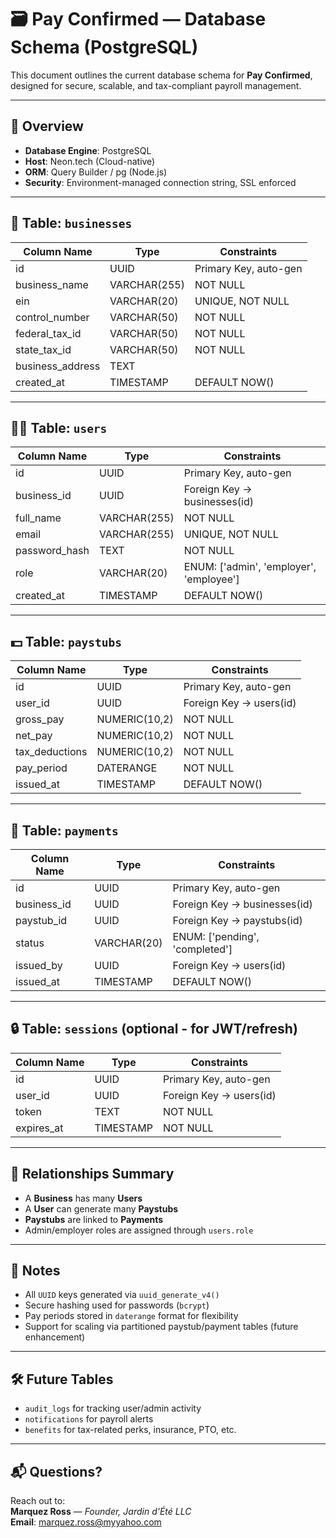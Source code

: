 # 🗃️ Pay Confirmed — Database Schema (PostgreSQL)

This document outlines the current database schema for **Pay Confirmed**, designed for secure, scalable, and tax-compliant payroll management.

---

## 🔧 Overview

- **Database Engine**: PostgreSQL
- **Host**: Neon.tech (Cloud-native)
- **ORM**: Query Builder / pg (Node.js)
- **Security**: Environment-managed connection string, SSL enforced

---

## 🏢 Table: `businesses`

| Column Name       | Type         | Constraints                 |
|-------------------|--------------|-----------------------------|
| id                | UUID         | Primary Key, auto-gen       |
| business_name     | VARCHAR(255) | NOT NULL                    |
| ein               | VARCHAR(20)  | UNIQUE, NOT NULL            |
| control_number    | VARCHAR(50)  | NOT NULL                    |
| federal_tax_id    | VARCHAR(50)  | NOT NULL                    |
| state_tax_id      | VARCHAR(50)  | NOT NULL                    |
| business_address  | TEXT         |                             |
| created_at        | TIMESTAMP    | DEFAULT NOW()               |

---

## 👨‍💼 Table: `users`

| Column Name    | Type         | Constraints                      |
|----------------|--------------|----------------------------------|
| id             | UUID         | Primary Key, auto-gen            |
| business_id    | UUID         | Foreign Key → businesses(id)     |
| full_name      | VARCHAR(255) | NOT NULL                         |
| email          | VARCHAR(255) | UNIQUE, NOT NULL                 |
| password_hash  | TEXT         | NOT NULL                         |
| role           | VARCHAR(20)  | ENUM: ['admin', 'employer', 'employee'] |
| created_at     | TIMESTAMP    | DEFAULT NOW()                    |

---

## 💵 Table: `paystubs`

| Column Name    | Type          | Constraints                    |
|----------------|---------------|--------------------------------|
| id             | UUID          | Primary Key, auto-gen          |
| user_id        | UUID          | Foreign Key → users(id)        |
| gross_pay      | NUMERIC(10,2) | NOT NULL                       |
| net_pay        | NUMERIC(10,2) | NOT NULL                       |
| tax_deductions | NUMERIC(10,2) | NOT NULL                       |
| pay_period     | DATERANGE     | NOT NULL                       |
| issued_at      | TIMESTAMP     | DEFAULT NOW()                  |

---

## 📂 Table: `payments`

| Column Name    | Type          | Constraints                    |
|----------------|---------------|--------------------------------|
| id             | UUID          | Primary Key, auto-gen          |
| business_id    | UUID          | Foreign Key → businesses(id)   |
| paystub_id     | UUID          | Foreign Key → paystubs(id)     |
| status         | VARCHAR(20)   | ENUM: ['pending', 'completed'] |
| issued_by      | UUID          | Foreign Key → users(id)        |
| issued_at      | TIMESTAMP     | DEFAULT NOW()                  |

---

## 🔒 Table: `sessions` (optional - for JWT/refresh)

| Column Name    | Type         | Constraints                      |
|----------------|--------------|----------------------------------|
| id             | UUID         | Primary Key, auto-gen            |
| user_id        | UUID         | Foreign Key → users(id)          |
| token          | TEXT         | NOT NULL                         |
| expires_at     | TIMESTAMP    | NOT NULL                         |

---

## 🧪 Relationships Summary

- A **Business** has many **Users**
- A **User** can generate many **Paystubs**
- **Paystubs** are linked to **Payments**
- Admin/employer roles are assigned through `users.role`

---

## 📌 Notes

- All `UUID` keys generated via `uuid_generate_v4()`
- Secure hashing used for passwords (`bcrypt`)
- Pay periods stored in `daterange` format for flexibility
- Support for scaling via partitioned paystub/payment tables (future enhancement)

---

## 🛠️ Future Tables

- `audit_logs` for tracking user/admin activity
- `notifications` for payroll alerts
- `benefits` for tax-related perks, insurance, PTO, etc.

---

## 📬 Questions?

Reach out to:  
**Marquez Ross** — *Founder, Jardin d'Été LLC*  
**Email**: marquez.ross@myyahoo.com
